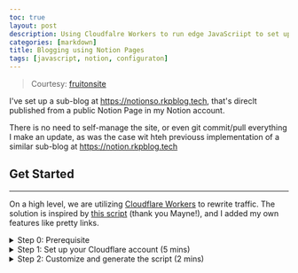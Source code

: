 ```yaml
---
toc: true
layout: post
description: Using Cloudfalre Workers to run edge JavaScriipt to set up a public facing Notion Page
categories: [markdown]
title: Blogging using Notion Pages
tags: [javascript, notion, configuraton]
---
```


> Courtesy: [fruitonsite](https://fruitionsite.com)


I've set up a sub-blog at https://notionso.rkpblog.tech, that's direclt published from a public Notion Page in my Notion account.


There is no need to self-manage the site, or even git commit/pull everything I make an update, as was the case wit hteh previouss implementation of a similar sub-blog at <https://notion.rkpblog.tech>

## Get Started

---

On a high level, we are utilizing [Cloudflare Workers](https://blog.cloudflare.com/introducing-cloudflare-workers/) to rewrite traffic. The solution is inspired by [this script](https://gist.github.com/mayneyao/b9fefc9625b76f70488e5d8c2a99315d) (thank you Mayne!), and I added my own features like pretty links.
<details>
    <summary>Step 0: Prerequisite</summary>
        1. Enable Public Access on your desired pages through Notion's Share menu, and Allow Search Engines.
        2. Purchase your desired domain with a registrar like Namecheap, or use your existing domain or subdomain.
</details>

<details>
    <summary>Step 1: Set up your Cloudflare account (5 mins)</summary>
    1. Sign up for an account: [https://dash.cloudflare.com/sign-up](https://dash.cloudflare.com/sign-up)

        ![https://s3-us-west-2.amazonaws.com/secure.notion-static.com/5c7779fb-47cf-4cb7-813a-83b9d8bf9b35/Untitled.png](https://s3-us-west-2.amazonaws.com/secure.notion-static.com/5c7779fb-47cf-4cb7-813a-83b9d8bf9b35/Untitled.png)

    2. Enter your custom domain name. If you would like to use a subdomain, you should still entire your root domain name here.

        ![https://s3-us-west-2.amazonaws.com/secure.notion-static.com/ed1a3c23-a9ec-4d11-9391-a75cb56c3975/Untitled.png](https://s3-us-west-2.amazonaws.com/secure.notion-static.com/ed1a3c23-a9ec-4d11-9391-a75cb56c3975/Untitled.png)

    3. Select the Free plan

        ![https://s3-us-west-2.amazonaws.com/secure.notion-static.com/7e547892-a740-421d-95d4-121230a3bbd0/Untitled.png](https://s3-us-west-2.amazonaws.com/secure.notion-static.com/7e547892-a740-421d-95d4-121230a3bbd0/Untitled.png)

    4. If you don't have any A records imported, add one with your root domain as the Name and `1.1.1.1` as the Content. Otherwise, click Continue on the DNS Record page.
        - If you are using a subdomain and don't have any CNAME records imported, add one with your subdomain as the Name and `1.1.1.1` as the Content.

        ![https://s3-us-west-2.amazonaws.com/secure.notion-static.com/9e36279b-9c8b-4c9b-bfeb-44b98d91437f/Untitled.png](https://s3-us-west-2.amazonaws.com/secure.notion-static.com/9e36279b-9c8b-4c9b-bfeb-44b98d91437f/Untitled.png)

    5. Copy the 2 nameservers, which end with `.ns.cloudflare.com`

        ![https://s3-us-west-2.amazonaws.com/secure.notion-static.com/e93d1654-3278-4d62-987c-227022f5454b/Untitled.png](https://s3-us-west-2.amazonaws.com/secure.notion-static.com/e93d1654-3278-4d62-987c-227022f5454b/Untitled.png)

    6. Paste the nameservers in the domain setting page at your registrar (Namecheap in my case). Make sure you save the setting.

        ![https://s3-us-west-2.amazonaws.com/secure.notion-static.com/1b0eff3a-8f6b-4ca6-93da-dfb059d48d51/Untitled.png](https://s3-us-west-2.amazonaws.com/secure.notion-static.com/1b0eff3a-8f6b-4ca6-93da-dfb059d48d51/Untitled.png)

    7. Wait for a minute, then click Done, check nameservers

        ![https://s3-us-west-2.amazonaws.com/secure.notion-static.com/f84e767f-1d6e-4503-a68f-a9d67fb1c2ce/Untitled.png](https://s3-us-west-2.amazonaws.com/secure.notion-static.com/f84e767f-1d6e-4503-a68f-a9d67fb1c2ce/Untitled.png)

    8. Select Flexible SSL/TLS encryption mode

        ![https://s3-us-west-2.amazonaws.com/secure.notion-static.com/86fb45ea-88ba-4f12-8ec0-0c294227c586/Untitled.png](https://s3-us-west-2.amazonaws.com/secure.notion-static.com/86fb45ea-88ba-4f12-8ec0-0c294227c586/Untitled.png)

    9. Turn on Always Use HTTPS, Auto Minify, and Brotli (all 3 optional but recommended)

        ![https://s3-us-west-2.amazonaws.com/secure.notion-static.com/4ea044ae-69cb-4e20-9870-792ad3e35c6c/Untitled.png](https://s3-us-west-2.amazonaws.com/secure.notion-static.com/4ea044ae-69cb-4e20-9870-792ad3e35c6c/Untitled.png)

    10. Select Done

        ![https://s3-us-west-2.amazonaws.com/secure.notion-static.com/6f76a854-7098-4ce6-a332-e694b39ab2f2/Untitled.png](https://s3-us-west-2.amazonaws.com/secure.notion-static.com/6f76a854-7098-4ce6-a332-e694b39ab2f2/Untitled.png)

    11. You should see this screen. If Cloudflare hasn't detected your site, click Re-check your site, and refresh the page.

        ![https://s3-us-west-2.amazonaws.com/secure.notion-static.com/0c85e5ba-3dc3-4871-bee5-c100a58cc3ab/Untitled.png](https://s3-us-west-2.amazonaws.com/secure.notion-static.com/0c85e5ba-3dc3-4871-bee5-c100a58cc3ab/Untitled.png)

    12. Select the Workers page (one of the blue boxes) and then click Manage Workers

        ![https://s3-us-west-2.amazonaws.com/secure.notion-static.com/065a77fe-072f-4932-9828-070e77fb1bb4/Untitled.png](https://s3-us-west-2.amazonaws.com/secure.notion-static.com/065a77fe-072f-4932-9828-070e77fb1bb4/Untitled.png)

    13. Choose any available subdomain for your worker (it doesn't really matter what you pick)

        ![https://s3-us-west-2.amazonaws.com/secure.notion-static.com/e3bcafea-22dd-4e01-9b86-542674bdbe5e/Untitled.png](https://s3-us-west-2.amazonaws.com/secure.notion-static.com/e3bcafea-22dd-4e01-9b86-542674bdbe5e/Untitled.png)

    14. Click Set Up and then click Confirm

        ![https://s3-us-west-2.amazonaws.com/secure.notion-static.com/d81dd492-c47d-4885-b970-bfb46af60e05/Untitled.png](https://s3-us-west-2.amazonaws.com/secure.notion-static.com/d81dd492-c47d-4885-b970-bfb46af60e05/Untitled.png)

    15. Choose the Free plan
        - If your site gets a lot of visitors, you can change to the paid Unlimited plan later.

        ![https://s3-us-west-2.amazonaws.com/secure.notion-static.com/5e42872c-c904-4642-ba1e-67ffbea17228/Screen_Shot_2020-05-04_at_11.14.24_PM.png](https://s3-us-west-2.amazonaws.com/secure.notion-static.com/5e42872c-c904-4642-ba1e-67ffbea17228/Screen_Shot_2020-05-04_at_11.14.24_PM.png)

    16. Verify your email if you haven't, then go back to the Manage Workers page (see #12)

        ![https://s3-us-west-2.amazonaws.com/secure.notion-static.com/16e82d73-b971-41fe-9fb4-c25c8d1b14ae/Untitled.png](https://s3-us-west-2.amazonaws.com/secure.notion-static.com/16e82d73-b971-41fe-9fb4-c25c8d1b14ae/Untitled.png)

    17. Click Create a Worker

        ![https://s3-us-west-2.amazonaws.com/secure.notion-static.com/dcdcea91-9270-4a4f-9de5-c7bc1cbb615a/Untitled.png](https://s3-us-west-2.amazonaws.com/secure.notion-static.com/dcdcea91-9270-4a4f-9de5-c7bc1cbb615a/Untitled.png)

</details>

<details>
    <summary>Step 2: Customize and generate the script (2 mins)</summary>

    ![https://csb-vydqj.stephenou.now.sh](https://csb-vydqj.stephenou.now.sh)

<details>
    <summary>Step 3: Paste the script in Cloudflare (1 min)</summary>
    1. Delete the existing code, and paste the code you copied

        ![https://s3-us-west-2.amazonaws.com/secure.notion-static.com/b2aedf89-4fbd-4e60-8858-5598d7329370/Untitled.png](https://s3-us-west-2.amazonaws.com/secure.notion-static.com/b2aedf89-4fbd-4e60-8858-5598d7329370/Untitled.png)

    2. Click Save and Deploy

        ![https://s3-us-west-2.amazonaws.com/secure.notion-static.com/bf2a1616-304e-4cbb-9cbe-dfa670e55838/Untitled.png](https://s3-us-west-2.amazonaws.com/secure.notion-static.com/bf2a1616-304e-4cbb-9cbe-dfa670e55838/Untitled.png)

    3. After saving, click on your site name on the top of the page

        ![https://s3-us-west-2.amazonaws.com/secure.notion-static.com/d5a7add2-6b33-4be5-951d-10dc3ff869b7/Untitled.png](https://s3-us-west-2.amazonaws.com/secure.notion-static.com/d5a7add2-6b33-4be5-951d-10dc3ff869b7/Untitled.png)

    4. Go to the Workers page and select Add Route

        ![https://s3-us-west-2.amazonaws.com/secure.notion-static.com/b2600ac1-577b-4352-869c-7f8f7b11ced5/Untitled.png](https://s3-us-west-2.amazonaws.com/secure.notion-static.com/b2600ac1-577b-4352-869c-7f8f7b11ced5/Untitled.png)

    5. Type `yourdomain.com/*` (or `[subdomain.yourdomain.com/*](http://subdomain.yourdomain.com/*)` if you would like to use a subdomain) as the Route and select the Worker you just created

        ![https://s3-us-west-2.amazonaws.com/secure.notion-static.com/04ef4ebd-0684-4d92-8c3d-6cac01320bff/Untitled.png](https://s3-us-west-2.amazonaws.com/secure.notion-static.com/04ef4ebd-0684-4d92-8c3d-6cac01320bff/Untitled.png)

    6. Hit save, and you're done! You can now visit your site. 🎉

        ![https://s3-us-west-2.amazonaws.com/secure.notion-static.com/c921e63e-a491-42c4-9279-c0c7bbb9f2fd/Untitled.png](https://s3-us-west-2.amazonaws.com/secure.notion-static.com/c921e63e-a491-42c4-9279-c0c7bbb9f2fd/Untitled.png)
</details>
